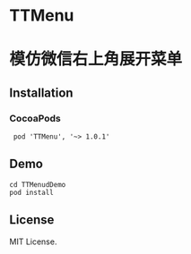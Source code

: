 # TTMenu
# 模仿微信右上角展开菜单
## Installation
### CocoaPods
``` pod 'TTMenu', '~> 1.0.1'```
## Demo
```
cd TTMenudDemo
pod install
```

## License
MIT License.

